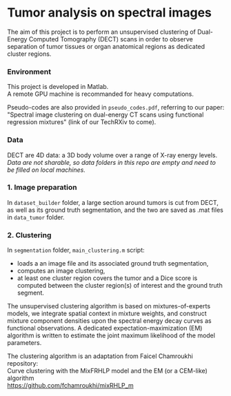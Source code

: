 # Tumor analysis on spectral images

The aim of this project is to perform an unsupervised clustering of Dual-Energy Computed Tomography (DECT) scans in order to observe separation of tumor tissues or organ anatomical regions as dedicated cluster regions.  

### Environment
This project is developed in Matlab.  
A remote GPU machine is recommanded for heavy computations.

Pseudo-codes are also provided in `pseudo_codes.pdf`, referring to our paper: "Spectral image clustering on dual-energy CT scans using functional regression mixtures" (link of our TechRXiv to come).


### Data
DECT are 4D data: a 3D body volume over a range of X-ray energy levels.  
*Data are not sharable, so data folders in this repo are empty and need to be filled on local machines.*  


### 1. Image preparation
In `dataset_builder` folder, a large section around tumors is cut from DECT, as well as its ground truth segmentation, and the two are saved as .mat files in `data_tumor` folder.  

### 2. Clustering
In `segmentation` folder, `main_clustering.m` script:
- loads a an image file and its associated ground truth segmentation, 
- computes an image clustering,
- at least one cluster region covers the tumor and a Dice score is computed between the cluster region(s) of interest and the ground truth segment.

The unsupervised clustering algorithm is based on mixtures-of-experts models, we integrate spatial context in mixture weights, and construct mixture component densities upon the spectral energy decay curves as functional observations. A dedicated expectation-maximization (EM) algorithm is written to estimate the joint maximum likelihood of the model parameters.

The clustering algorithm is an adaptation from Faicel Chamroukhi repository:  
Curve clustering with the MixFRHLP model and the EM (or a CEM-like) algorithm  
https://github.com/fchamroukhi/mixRHLP_m  
